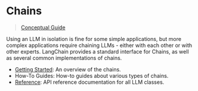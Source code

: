 # Chains

> [Conceptual Guide](https://docs.langchain.com/docs/components/chains)

Using an LLM in isolation is fine for some simple applications, but more complex applications 
require chaining LLMs - either with each other or with other experts. LangChain provides a standard 
interface for Chains, as well as several common implementations of chains.

- [Getting Started](/modules/chains/getting_started): An overview of the chains.
- How-To Guides: How-to guides about various types of chains.
- [Reference](https://pub.dev/documentation/langchain): API reference documentation for all LLM
  classes.
